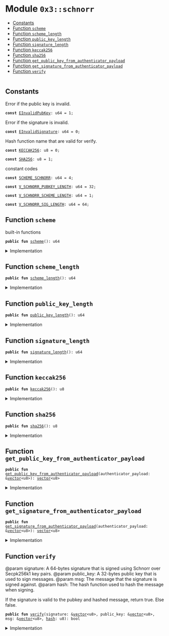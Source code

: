 
<a name="0x3_schnorr"></a>

# Module `0x3::schnorr`



-  [Constants](#@Constants_0)
-  [Function `scheme`](#0x3_schnorr_scheme)
-  [Function `scheme_length`](#0x3_schnorr_scheme_length)
-  [Function `public_key_length`](#0x3_schnorr_public_key_length)
-  [Function `signature_length`](#0x3_schnorr_signature_length)
-  [Function `keccak256`](#0x3_schnorr_keccak256)
-  [Function `sha256`](#0x3_schnorr_sha256)
-  [Function `get_public_key_from_authenticator_payload`](#0x3_schnorr_get_public_key_from_authenticator_payload)
-  [Function `get_signature_from_authenticator_payload`](#0x3_schnorr_get_signature_from_authenticator_payload)
-  [Function `verify`](#0x3_schnorr_verify)


<pre><code></code></pre>



<a name="@Constants_0"></a>

## Constants


<a name="0x3_schnorr_EInvalidPubKey"></a>

Error if the public key is invalid.


<pre><code><b>const</b> <a href="schnorr.md#0x3_schnorr_EInvalidPubKey">EInvalidPubKey</a>: u64 = 1;
</code></pre>



<a name="0x3_schnorr_EInvalidSignature"></a>

Error if the signature is invalid.


<pre><code><b>const</b> <a href="schnorr.md#0x3_schnorr_EInvalidSignature">EInvalidSignature</a>: u64 = 0;
</code></pre>



<a name="0x3_schnorr_KECCAK256"></a>

Hash function name that are valid for verify.


<pre><code><b>const</b> <a href="schnorr.md#0x3_schnorr_KECCAK256">KECCAK256</a>: u8 = 0;
</code></pre>



<a name="0x3_schnorr_SHA256"></a>



<pre><code><b>const</b> <a href="schnorr.md#0x3_schnorr_SHA256">SHA256</a>: u8 = 1;
</code></pre>



<a name="0x3_schnorr_SCHEME_SCHNORR"></a>

constant codes


<pre><code><b>const</b> <a href="schnorr.md#0x3_schnorr_SCHEME_SCHNORR">SCHEME_SCHNORR</a>: u64 = 4;
</code></pre>



<a name="0x3_schnorr_V_SCHNORR_PUBKEY_LENGTH"></a>



<pre><code><b>const</b> <a href="schnorr.md#0x3_schnorr_V_SCHNORR_PUBKEY_LENGTH">V_SCHNORR_PUBKEY_LENGTH</a>: u64 = 32;
</code></pre>



<a name="0x3_schnorr_V_SCHNORR_SCHEME_LENGTH"></a>



<pre><code><b>const</b> <a href="schnorr.md#0x3_schnorr_V_SCHNORR_SCHEME_LENGTH">V_SCHNORR_SCHEME_LENGTH</a>: u64 = 1;
</code></pre>



<a name="0x3_schnorr_V_SCHNORR_SIG_LENGTH"></a>



<pre><code><b>const</b> <a href="schnorr.md#0x3_schnorr_V_SCHNORR_SIG_LENGTH">V_SCHNORR_SIG_LENGTH</a>: u64 = 64;
</code></pre>



<a name="0x3_schnorr_scheme"></a>

## Function `scheme`

built-in functions


<pre><code><b>public</b> <b>fun</b> <a href="schnorr.md#0x3_schnorr_scheme">scheme</a>(): u64
</code></pre>



<details>
<summary>Implementation</summary>


<pre><code><b>public</b> <b>fun</b> <a href="schnorr.md#0x3_schnorr_scheme">scheme</a>(): u64 {
    <a href="schnorr.md#0x3_schnorr_SCHEME_SCHNORR">SCHEME_SCHNORR</a>
}
</code></pre>



</details>

<a name="0x3_schnorr_scheme_length"></a>

## Function `scheme_length`



<pre><code><b>public</b> <b>fun</b> <a href="schnorr.md#0x3_schnorr_scheme_length">scheme_length</a>(): u64
</code></pre>



<details>
<summary>Implementation</summary>


<pre><code><b>public</b> <b>fun</b> <a href="schnorr.md#0x3_schnorr_scheme_length">scheme_length</a>(): u64 {
    <a href="schnorr.md#0x3_schnorr_V_SCHNORR_SCHEME_LENGTH">V_SCHNORR_SCHEME_LENGTH</a>
}
</code></pre>



</details>

<a name="0x3_schnorr_public_key_length"></a>

## Function `public_key_length`



<pre><code><b>public</b> <b>fun</b> <a href="schnorr.md#0x3_schnorr_public_key_length">public_key_length</a>(): u64
</code></pre>



<details>
<summary>Implementation</summary>


<pre><code><b>public</b> <b>fun</b> <a href="schnorr.md#0x3_schnorr_public_key_length">public_key_length</a>(): u64 {
    <a href="schnorr.md#0x3_schnorr_V_SCHNORR_PUBKEY_LENGTH">V_SCHNORR_PUBKEY_LENGTH</a>
}
</code></pre>



</details>

<a name="0x3_schnorr_signature_length"></a>

## Function `signature_length`



<pre><code><b>public</b> <b>fun</b> <a href="schnorr.md#0x3_schnorr_signature_length">signature_length</a>(): u64
</code></pre>



<details>
<summary>Implementation</summary>


<pre><code><b>public</b> <b>fun</b> <a href="schnorr.md#0x3_schnorr_signature_length">signature_length</a>(): u64 {
    <a href="schnorr.md#0x3_schnorr_V_SCHNORR_SIG_LENGTH">V_SCHNORR_SIG_LENGTH</a>
}
</code></pre>



</details>

<a name="0x3_schnorr_keccak256"></a>

## Function `keccak256`



<pre><code><b>public</b> <b>fun</b> <a href="schnorr.md#0x3_schnorr_keccak256">keccak256</a>(): u8
</code></pre>



<details>
<summary>Implementation</summary>


<pre><code><b>public</b> <b>fun</b> <a href="schnorr.md#0x3_schnorr_keccak256">keccak256</a>(): u8 {
    <a href="schnorr.md#0x3_schnorr_KECCAK256">KECCAK256</a>
}
</code></pre>



</details>

<a name="0x3_schnorr_sha256"></a>

## Function `sha256`



<pre><code><b>public</b> <b>fun</b> <a href="schnorr.md#0x3_schnorr_sha256">sha256</a>(): u8
</code></pre>



<details>
<summary>Implementation</summary>


<pre><code><b>public</b> <b>fun</b> <a href="schnorr.md#0x3_schnorr_sha256">sha256</a>(): u8 {
    <a href="schnorr.md#0x3_schnorr_SHA256">SHA256</a>
}
</code></pre>



</details>

<a name="0x3_schnorr_get_public_key_from_authenticator_payload"></a>

## Function `get_public_key_from_authenticator_payload`



<pre><code><b>public</b> <b>fun</b> <a href="schnorr.md#0x3_schnorr_get_public_key_from_authenticator_payload">get_public_key_from_authenticator_payload</a>(authenticator_payload: &<a href="">vector</a>&lt;u8&gt;): <a href="">vector</a>&lt;u8&gt;
</code></pre>



<details>
<summary>Implementation</summary>


<pre><code><b>public</b> <b>fun</b> <a href="schnorr.md#0x3_schnorr_get_public_key_from_authenticator_payload">get_public_key_from_authenticator_payload</a>(authenticator_payload: &<a href="">vector</a>&lt;u8&gt;): <a href="">vector</a>&lt;u8&gt; {
    <b>let</b> public_key = <a href="_empty">vector::empty</a>&lt;u8&gt;();
    <b>let</b> i = <a href="schnorr.md#0x3_schnorr_scheme_length">scheme_length</a>() + <a href="schnorr.md#0x3_schnorr_signature_length">signature_length</a>();
    <b>let</b> public_key_position = <a href="schnorr.md#0x3_schnorr_scheme_length">scheme_length</a>() + <a href="schnorr.md#0x3_schnorr_signature_length">signature_length</a>() + <a href="schnorr.md#0x3_schnorr_public_key_length">public_key_length</a>();
    <b>while</b> (i &lt; public_key_position) {
        <b>let</b> value = <a href="_borrow">vector::borrow</a>(authenticator_payload, i);
        <a href="_push_back">vector::push_back</a>(&<b>mut</b> public_key, *value);
        i = i + 1;
    };
    public_key
}
</code></pre>



</details>

<a name="0x3_schnorr_get_signature_from_authenticator_payload"></a>

## Function `get_signature_from_authenticator_payload`



<pre><code><b>public</b> <b>fun</b> <a href="schnorr.md#0x3_schnorr_get_signature_from_authenticator_payload">get_signature_from_authenticator_payload</a>(authenticator_payload: &<a href="">vector</a>&lt;u8&gt;): <a href="">vector</a>&lt;u8&gt;
</code></pre>



<details>
<summary>Implementation</summary>


<pre><code><b>public</b> <b>fun</b> <a href="schnorr.md#0x3_schnorr_get_signature_from_authenticator_payload">get_signature_from_authenticator_payload</a>(authenticator_payload: &<a href="">vector</a>&lt;u8&gt;): <a href="">vector</a>&lt;u8&gt; {
    <b>let</b> sign = <a href="_empty">vector::empty</a>&lt;u8&gt;();
    <b>let</b> i = <a href="schnorr.md#0x3_schnorr_scheme_length">scheme_length</a>();
    <b>let</b> signature_position = <a href="schnorr.md#0x3_schnorr_signature_length">signature_length</a>() + 1;
    <b>while</b> (i &lt; signature_position) {
        <b>let</b> value = <a href="_borrow">vector::borrow</a>(authenticator_payload, i);
        <a href="_push_back">vector::push_back</a>(&<b>mut</b> sign, *value);
        i = i + 1;
    };
    sign
}
</code></pre>



</details>

<a name="0x3_schnorr_verify"></a>

## Function `verify`

@param signature: A 64-bytes signature that is signed using Schnorr over Secpk256k1 key pairs.
@param public_key: A 32-bytes public key that is used to sign messages.
@param msg: The message that the signature is signed against.
@param hash: The hash function used to hash the message when signing.

If the signature is valid to the pubkey and hashed message, return true. Else false.


<pre><code><b>public</b> <b>fun</b> <a href="schnorr.md#0x3_schnorr_verify">verify</a>(signature: &<a href="">vector</a>&lt;u8&gt;, public_key: &<a href="">vector</a>&lt;u8&gt;, msg: &<a href="">vector</a>&lt;u8&gt;, <a href="">hash</a>: u8): bool
</code></pre>



<details>
<summary>Implementation</summary>


<pre><code><b>public</b> <b>native</b> <b>fun</b> <a href="schnorr.md#0x3_schnorr_verify">verify</a>(
    signature: &<a href="">vector</a>&lt;u8&gt;,
    public_key: &<a href="">vector</a>&lt;u8&gt;,
    msg: &<a href="">vector</a>&lt;u8&gt;,
    <a href="">hash</a>: u8
): bool;
</code></pre>



</details>
